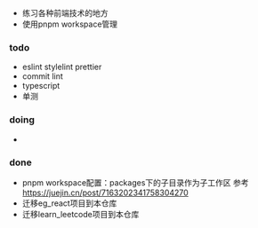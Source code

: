 
- 练习各种前端技术的地方
- 使用pnpm workspace管理

### todo
- eslint stylelint prettier 
- commit lint
- typescript
- 单测


### doing
- 


### done
- pnpm workspace配置：packages下的子目录作为子工作区 参考 https://juejin.cn/post/7163202341758304270
- 迁移eg_react项目到本仓库
- 迁移learn_leetcode项目到本仓库

